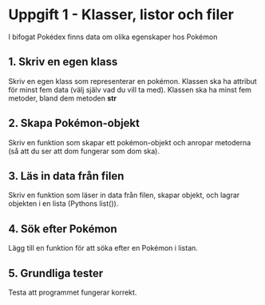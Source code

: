 # Uppgift 1 - Klasser, listor och filer
I bifogat Pokédex finns data om olika egenskaper hos Pokémon

## 1. Skriv en egen klass
Skriv en egen klass som representerar en pokémon.
Klassen ska ha attribut för minst fem data (välj själv vad du vill ta med).
Klassen ska ha minst fem metoder, bland dem metoden __str__

## 2. Skapa Pokémon-objekt
Skriv en funktion som skapar ett pokémon-objekt och anropar metoderna (så att du ser att dom fungerar som dom ska).

## 3. Läs in data från filen
Skriv en funktion som läser in data från filen, skapar objekt, och lagrar objekten i en lista (Pythons list()). 
## 4. Sök efter Pokémon
Lägg till en funktion för att söka efter en Pokémon i listan.
## 5. Grundliga tester
Testa att programmet fungerar korrekt.

